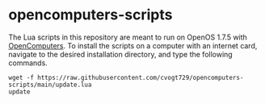 # opencomputers-scripts

The Lua scripts in this repository are meant to run on OpenOS 1.7.5 with [OpenComputers](https://github.com/MightyPirates/OpenComputers). To install the scripts on a computer with an internet card, navigate to the desired installation directory, and type the following commands.

```
wget -f https://raw.githubusercontent.com/cvogt729/opencomputers-scripts/main/update.lua
update
```